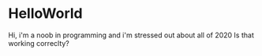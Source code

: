# HelloWorld
Hi, i'm a noob in programming and i'm stressed out about all of 2020
Is that working correclty?
